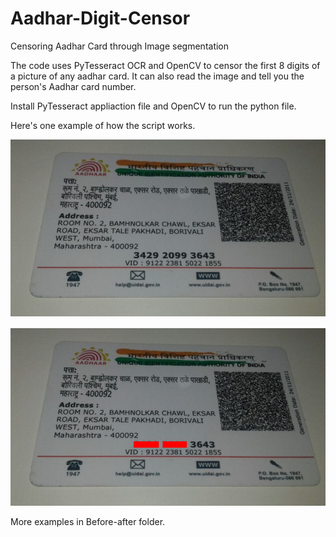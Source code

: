 # Aadhar-Digit-Censor
Censoring Aadhar Card through Image segmentation


The code uses PyTesseract OCR and OpenCV to censor the first 8 digits of a picture of any aadhar card. It can also read the image and tell you the person's Aadhar card number.

Install PyTesseract appliaction file and OpenCV to run the python file.

Here's one example of how the script works. 

![test](https://github.com/Siddharth-Gautam0/Aadhar-Digit-Censor/blob/main/Before-after/Screenshot%20(298).png)

![test2](https://github.com/Siddharth-Gautam0/Aadhar-Digit-Censor/blob/main/Before-after/Screenshot%20(299).png)


More examples in Before-after folder.
